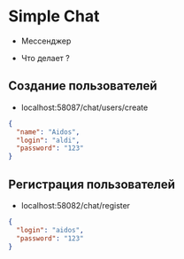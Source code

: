# Simple Chat

- Мессенджер 

- Что делает ?

## Создание пользователей
- localhost:58087/chat/users/create
```json
{
  "name": "Aidos",
  "login": "aldi",
  "password": "123"
}
```


## Регистрация пользователей
- localhost:58082/chat/register
```json
{
  "login": "aidos",
  "password": "123"
}
```

